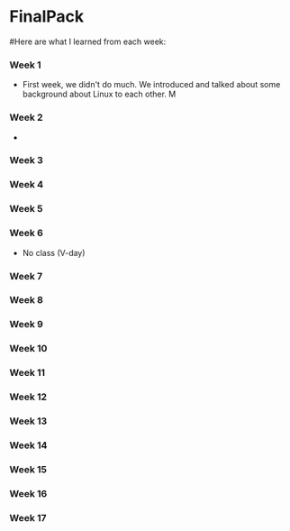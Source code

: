 
# FinalPack

#Here are what I learned from each week:
### Week 1
- First week, we didn't do much. We introduced and talked about some background about Linux to each other. M
### Week 2
-
### Week 3
### Week 4
### Week 5
### Week 6
- No class (V-day)
### Week 7
### Week 8
### Week 9
### Week 10
### Week 11
### Week 12
### Week 13
### Week 14
### Week 15 
### Week 16
### Week 17
